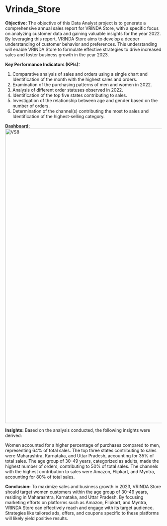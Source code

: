 # Vrinda_Store
**Objective:**
The objective of this Data Analyst project is to generate a comprehensive annual sales report for VRINDA Store, with a specific focus on analyzing customer data and gaining valuable insights for the year 2022. By leveraging this report, VRINDA Store aims to develop a deeper understanding of customer behavior and preferences. This understanding will enable VRINDA Store to formulate effective strategies to drive increased sales and foster business growth in the year 2023.

**Key Performance Indicators (KPIs):**

1. Comparative analysis of sales and orders using a single chart and Identification of the month with the highest sales and orders.
2. Examination of the purchasing patterns of men and women in 2022.
3. Analysis of different order statuses observed in 2022.
4. Identification of the top five states contributing to sales.
5. Investigation of the relationship between age and gender based on the number of orders.
6. Determination of the channel(s) contributing the most to sales and Identification of the highest-selling category.


**Dashboard:**
        <img width="946" alt="VS8" src="https://github.com/KeerthanaKundapur/Vrinda_Store/assets/112420165/856a3f2f-1053-4c2a-b0a8-e5ac883339ed">


**Insights:**
Based on the analysis conducted, the following insights were derived:

Women accounted for a higher percentage of purchases compared to men, representing 64% of total sales.                                                                            The top three states contributing to sales were Maharashtra, Karnataka, and Uttar Pradesh, accounting for 35% of total sales.                                                     The age group of 30-49 years, categorized as adults, made the highest number of orders, contributing to 50% of total sales.                                                       The channels with the highest contribution to sales were Amazon, Flipkart, and Myntra, accounting for 80% of total sales.

**Conclusion:**
To maximize sales and business growth in 2023, VRINDA Store should target women customers within the age group of 30-49 years, residing in Maharashtra, Karnataka, and Uttar Pradesh. By focusing marketing efforts on platforms such as Amazon, Flipkart, and Myntra, VRINDA Store can effectively reach and engage with its target audience. Strategies like tailored ads, offers, and coupons specific to these platforms will likely yield positive results.
